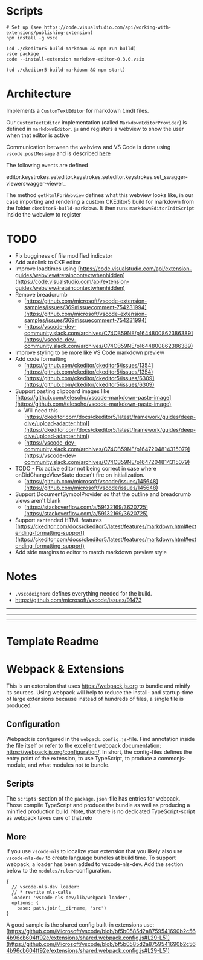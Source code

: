 # Scripts

```
# Set up (see https://code.visualstudio.com/api/working-with-extensions/publishing-extension)
npm install -g vsce

(cd ./ckeditor5-build-markdown && npm run build)
vsce package
code --install-extension markdown-editor-0.3.0.vsix

(cd ./ckeditor5-build-markdown && npm start)
```

# Architecture

Implements a `CustomTextEditor` for markdown (.md) files.

Our `CustomTextEditor` implementation (called `MarkdownEditorProvider`) is defined in `markdownEditor.js` and registers a webview to show the user when that editor is active

Communication between the webview and VS Code is done using `vscode.postMessage` and is described [here](https://code.visualstudio.com/api/extension-guides/custom-editors#custom-text-editor)

The following events are defined

editor.keystrokes.seteditor.keystrokes.seteditor.keystrokes.set_swagger-viewerswagger-viewer\_

The method `getHtmlForWebview` defines what this webview looks like, in our case importing and rendering a custom CKEditor5 build for markdown from the folder `ckeditor5-build-markdown`. It then runs `markdownEditorInitScript` inside the webview to register

# TODO

- Fix bugginess of file modified indicator
- Add autolink to CKE editor
- Improve loadtimes using [https://code.visualstudio.com/api/extension-guides/webview#retaincontextwhenhidden](https://code.visualstudio.com/api/extension-guides/webview#retaincontextwhenhidden)
- Remove breadcrumb
  - [https://github.com/microsoft/vscode-extension-samples/issues/369#issuecomment-754231994](https://github.com/microsoft/vscode-extension-samples/issues/369#issuecomment-754231994)
  - [https://vscode-dev-community.slack.com/archives/C74CB59NE/p1644800862386389](https://vscode-dev-community.slack.com/archives/C74CB59NE/p1644800862386389)
- Improve styling to be more like VS Code markdown preview
- Add code formatting
  - [https://github.com/ckeditor/ckeditor5/issues/1354](https://github.com/ckeditor/ckeditor5/issues/1354)
  - [https://github.com/ckeditor/ckeditor5/issues/6309](https://github.com/ckeditor/ckeditor5/issues/6309)
- Support pasting clipboard images like [https://github.com/telesoho/vscode-markdown-paste-image](https://github.com/telesoho/vscode-markdown-paste-image)
  - Will need this [https://ckeditor.com/docs/ckeditor5/latest/framework/guides/deep-dive/upload-adapter.html](https://ckeditor.com/docs/ckeditor5/latest/framework/guides/deep-dive/upload-adapter.html)
  - [https://vscode-dev-community.slack.com/archives/C74CB59NE/p1647204814315079](https://vscode-dev-community.slack.com/archives/C74CB59NE/p1647204814315079)
- TODO - Fix active editor not being correct in case where onDidChangeViewState doesn't fire on initialization.
  - [https://github.com/microsoft/vscode/issues/145648](https://github.com/microsoft/vscode/issues/145648)
- Support DocumentSymbolProvider so that the outline and breadcrumb views aren't blank
  - [https://stackoverflow.com/a/59132169/3620725](https://stackoverflow.com/a/59132169/3620725)
- Support exntended HTML features [https://ckeditor.com/docs/ckeditor5/latest/features/markdown.html#extending-formatting-support](https://ckeditor.com/docs/ckeditor5/latest/features/markdown.html#extending-formatting-support)
- Add side margins to editor to match markdown preview style

# Notes

- `.vscodeignore` defines everything needed for the build.
- https://github.com/microsoft/vscode/issues/91473

---

---

---

# Template Readme

# Webpack & Extensions

This is an extension that uses https://webpack.js.org to bundle and minify its sources. Using webpack will help to reduce the install- and startup-time of large extensions because instead of hundreds of files, a single file is produced.

## Configuration

Webpack is configured in the `webpack.config.js`\-file. Find annotation inside the file itself or refer to the excellent webpack documentation: https://webpack.js.org/configuration/. In short, the config-files defines the entry point of the extension, to use TypeScript, to produce a commonjs-module, and what modules not to bundle.

## Scripts

The `scripts`\-section of the `package.json`\-file has entries for webpack. Those compile TypeScript and produce the bundle as well as producing a minified production build. Note, that there is no dedicated TypeScript-script as webpack takes care of that.relo

## More

If you use `vscode-nls` to localize your extension that you likely also use `vscode-nls-dev` to create language bundles at build time. To support webpack, a loader has been added to vscode-nls-dev. Add the section below to the `modules/rules`\-configuration.

```
{
  // vscode-nls-dev loader:
  // * rewrite nls-calls
  loader: 'vscode-nls-dev/lib/webpack-loader',
  options: {
    base: path.join(__dirname, 'src')
}
```

A good sample is the shared config built-in extensions use: [https://github.com/Microsoft/vscode/blob/bf5b0585d2a8759541690b2c564b96cb604ff92e/extensions/shared.webpack.config.js#L29-L51](https://github.com/Microsoft/vscode/blob/bf5b0585d2a8759541690b2c564b96cb604ff92e/extensions/shared.webpack.config.js#L29-L51)
